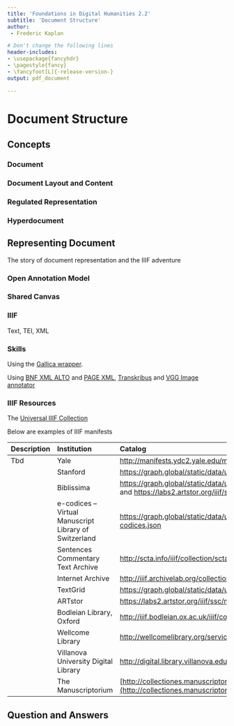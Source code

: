 ```yaml
---
title: 'Foundations in Digital Humanities 2.2'
subtitle: 'Document Structure'
author:
 - Frederic Kaplan

# Don't change the following lines
header-includes:
- \usepackage{fancyhdr}
- \pagestyle{fancy}
- \fancyfoot[L]{-release-version-}
output: pdf_document

---
```


# Document Structure

## Concepts

### Document

### Document Layout and Content

### Regulated Representation

### Hyperdocument

## Representing Document

The story of document representation and the IIIF adventure

### Open Annotation Model

### Shared Canvas

### IIIF



Text, TEI, XML

### Skills

Using the [Gallica wrapper](http://fdh.epfl.ch/index.php/Gallica_wrapper).

Using [BNF XML ALTO](http://bibnum.bnf.fr/alto_prod/documentation/alto_prod.html) and [PAGE XML](https://www.primaresearch.org/tools/PAGELibraries), [Transkribus](https://transkribus.eu/Transkribus/) and [VGG Image annotator](http://www.robots.ox.ac.uk/~vgg/software/via/) 

### IIIF Resources

The [Universal IIIF Collection](https://graph.global/static/data/universes/iiif/universe.json)

Below are examples of IIIF manifests

| Description | Institution                                           | Catalog                                                      |
| :---------- | :---------------------------------------------------- | :----------------------------------------------------------- |
| Tbd         | Yale                                                  | http://manifests.ydc2.yale.edu/manifest                      |
|             | Stanford                                              | https://graph.global/static/data/universes/iiif/stanford.json |
|             | Biblissima                                            | https://graph.global/static/data/universes/iiif/biblissima.json and https://labs2.artstor.org/iiif/ssc/manifest.json |
|             | e-codices – Virtual Manuscript Library of Switzerland | https://graph.global/static/data/universes/iiif/e-codices.json |
|             | Sentences Commentary Text Archive                     | http://scta.info/iiif/collection/scta                        |
|             | Internet Archive                                      | http://iiif.archivelab.org/collection.json                   |
|             | TextGrid                                              | https://graph.global/static/data/universes/iiif/textgrid.json |
|             | ARTstor                                               | https://labs2.artstor.org/iiif/ssc/manifest.json             |
|             | Bodleian Library, Oxford                              | http://iiif.bodleian.ox.ac.uk/iiif/collection/All            |
|             | Wellcome Library                                      | http://wellcomelibrary.org/service/collections/              |
|             | Villanova University Digital Library                  | http://digital.library.villanova.edu/Collection/vudl:3/IIIF  |
|             | The Manuscriptorium                                   | [http://collectiones.manuscriptorium.com](http://collectiones.manuscriptorium.com/) |

## Question and Answers 



